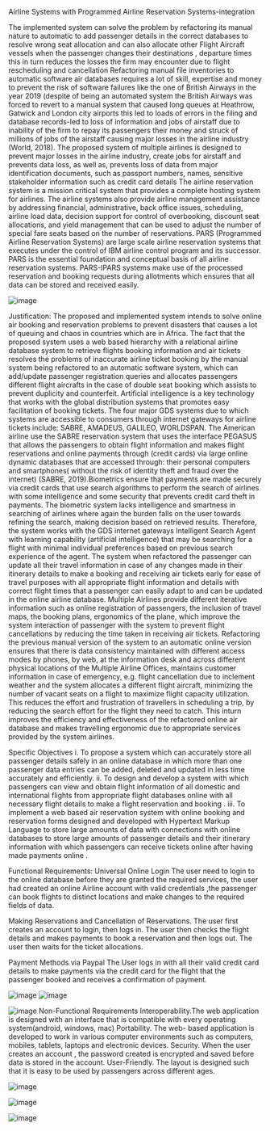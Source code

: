 Airline Systems with Programmed Airline Reservation Systems-integration

The implemented system can solve the problem by refactoring its manual nature to automatic to add passenger details in the correct databases to 
resolve wrong seat allocation and can also allocate other Flight Aircraft vessels when the 
passenger changes their destinations , departure times this in turn reduces the losses the firm may 
encounter due to flight rescheduling and cancellation
Refactoring manual file inventories to automatic software air databases requires a lot of skill, expertise and 
money to prevent the risk of software failures like the one of British Airways in the year 2019 (despite of 
being an automated system the British Airways was forced to revert to a manual system that caused long 
queues at Heathrow, Gatwick and London city airports this led to loads of errors in the filing and database 
records-led to loss of information and jobs of airstaff due to inability of the firm to repay its passengers 
their money and struck of millions of jobs of the airstaff causing major losses in the airline industry (World, 
2018). The proposed system of multiple airlines is designed to prevent major losses in the airline industry,
create jobs for airstaff and prevents data loss, as well as, prevents loss of data from major identification 
documents, such as passport numbers, names, sensitive stakeholder information such as credit card details
The airline reservation system is a mission critical system that provides a complete hosting system for 
airlines. The airline systems also provide airline management assistance by addressing financial, 
administrative, back office issues, scheduling, airline load data, decision support for control of overbooking, 
discount seat allocations, and yield management that can be used to adjust the number of special fare seats 
based on the number of reservations.
 PARS (Programmed Airline Reservation Systems) are large scale airline reservation systems that executes under the control of IBM 
airline control program and its successor. PARS is the essential foundation and conceptual basis of all 
airline reservation systems. PARS-IPARS systems make use of the processed reservation and booking 
requests during allotments which ensures that all data can be stored and received easily.

![image](https://github.com/Shweta1702/Airline-Systems-Blockchain-based/assets/98207035/1bfb9cb2-83e8-497f-9877-d004a653d61e)


 Justification:
The proposed and implemented system intends to solve online air booking and reservation problems to 
prevent disasters that causes a lot of queuing and chaos in countries which are in Africa. The fact that the 
proposed system uses a web based hierarchy with a relational airline database system to retrieve flights 
booking information and air tickets resolves the problems of inaccurate airline ticket booking by the manual 
system being refactored to an automatic software system, which can add/update passenger registration 
queries and allocates passengers different flight aircrafts in the case of double seat booking which assists 
to prevent duplicity and counterfeit. 
Artificial intelligence is a key technology that works with the global distribution systems that promotes easy 
facilitation of booking tickets. The four major GDS systems due to which systems are accessible to 
consumers through internet gateways for airline tickets include: SABRE, AMADEUS, GALILEO,
WORLDSPAN. The American airline use the SABRE reservation system that uses the interface PEGASUS 
that allows the passengers to obtain flight information and makes flight reservations and online payments 
through (credit cards) via large online dynamic databases that are accessed through: their personal 
computers and smartphones( without the risk of identity theft and fraud over the internet) (SABRE, 
2019).Biometrics ensure that payments are made securely via credit cards that use search algorithms to 
perform the search of airlines with some intelligence and some security that prevents credit card theft in 
payments. The biometric system lacks intelligence and smartness in searching of airlines where again the 
burden falls on the user towards refining the search, making decision based on retrieved results. Therefore,
the system works with the GDS internet gateways Intelligent Search Agent with learning capability 
(artificial intelligence) that may be searching for a flight with minimal individual preferences based on 
previous search experience of the agent.
The system when refactored the passenger can update all their travel 
information in case of any changes made in their itinerary details to make a booking and receiving air 
tickets early for ease of travel purposes with all appropriate flight information and details with correct 
flight times that a passenger can easily adapt to and can be updated in the online airline database.
Multiple Airlines provide different iterative information such as online registration of passengers, the 
inclusion of travel maps, the booking plans, ergonomics of the plane, which improve the system interaction
of passenger with the system to prevent flight cancellations by reducing the time taken in receiving air
tickets.
Refactoring the previous manual version of the system to an automatic online version ensures that 
there is data consistency maintained with different access modes by phones, by web, at the information 
desk and across different physical locations of the Multiple Airline Offices, maintains customer information 
in case of emergency, e.g. flight cancellation due to inclement weather and the system allocates a different 
flight aircraft, minimizing the number of vacant seats on a flight to maximize flight capacity utilization.
This reduces the effort and frustration of travellers in scheduling a trip, by reducing the search effort for 
the flight they need to catch. This inturn improves the efficiency and effectiveness of the refactored online 
air database and makes travelling ergonomic due to appropriate services provided by the system airlines.

Specific Objectives
i. To propose a system which can accurately store all passenger details safely in an online database 
in which more than one passenger data entries can be added, deleted and updated in less time 
accurately and efficiently.
ii. To design and develop a system with which passengers can view and obtain flight information of all 
domestic and international flights from appropriate flight databases online with all necessary flight 
details to make a flight reservation and booking .
iii. To implement a web based air reservation system with online booking and reservation forms 
designed and developed with Hypertext Markup Language to store large amounts of data with 
connections with online databases to store large amounts of passenger details and their itinerary 
information with which passengers can receive tickets online after having made payments online .

Functional Requirements:
Universal Online Login
The user need to login to the online database before they are granted the required services, the user had 
created an online Airline account with valid credentials ,the passenger can book flights to distinct locations 
and make changes to the required fields of data.

 Making Reservations and Cancellation of Reservations.
The user first creates an account to login, then logs in. The user then checks the flight details and makes 
payments to book a reservation and then logs out. The user then waits for the ticket allocations.

 Payment Methods via Paypal
The User logs in with all their valid credit card details to make payments via the credit card for the flight 
that the passenger booked and receives a confirmation of payment.

![image](https://github.com/Shweta1702/Airline-Systems-Blockchain-based/assets/98207035/220f18b6-dbb6-48eb-af16-e1a6daa2ad1c)
![image](https://github.com/Shweta1702/Airline-Systems-Blockchain-based/assets/98207035/3aa32ee2-2dc1-4453-8a60-a7d1a2d9ca0f)

![image](https://github.com/Shweta1702/Airline-Systems-Blockchain-based/assets/98207035/18ef289d-3c8e-4c0a-8019-126d34c27dca)
 Non-Functional Requirements
 Interoperability.The web application is designed with an interface that is compatible with 
every operating system(android, windows, mac)
 Portability. The web- based application is developed to work in various computer 
environments such as computers, mobiles, tablets, laptops and electronic devices.
 Security. When the user creates an account , the password created is encrypted and saved 
before data is stored in the account.
User-Friendly. The layout is designed such that it is easy to be used by passengers across 
different ages.

![image](https://github.com/Shweta1702/Airline-Systems-Blockchain-based/assets/98207035/3f51273d-ca5a-43a2-a78e-f1c889cb9b76)


![image](https://github.com/Shweta1702/Airline-Systems-Blockchain-based/assets/98207035/03d8c251-b2e7-4b48-99bc-7f56d2c175e1)


![image](https://github.com/Shweta1702/Airline-Systems-Blockchain-based/assets/98207035/3dd71bf2-1649-43d4-b2dc-907618b8f440)
